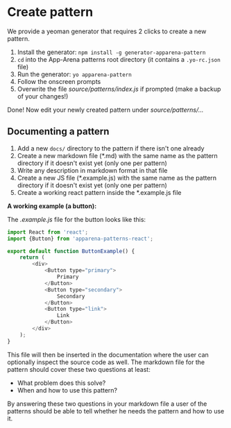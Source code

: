 # Create pattern

We provide a yeoman generator that requires 2 clicks to create a new
pattern.

1. Install the generator: `npm install -g generator-apparena-pattern`
2. `cd` into the App-Arena patterns root directory (it contains a `.yo-rc.json` file)
3. Run the generator: `yo apparena-pattern`
4. Follow the onscreen prompts
5. Overwrite the file *source/patterns/index.js* if prompted (make a backup of your changes!)

Done! Now edit your newly created pattern under *source/patterns/...*

## Documenting a pattern

1. Add a new `docs/` directory to the pattern if there isn't one
   already
2. Create a new markdown file (\*.md) with the same name as the
   pattern directory if it doesn't exist yet (only one per pattern)
3. Write any description in markdown format in that file
4. Create a new JS file (\*.example.js) with the same name as the
   pattern directory if it doesn't exist yet (only one per pattern)
5. Create a working react pattern inside the \*.example.js file

**A working example (a button):**

The *.example.js* file for the button looks like this:
```javascript
import React from 'react';
import {Button} from 'apparena-patterns-react';

export default function ButtonExample() {
    return (
        <div>
            <Button type="primary">
                Primary
            </Button>
            <Button type="secondary">
                Secondary
            </Button>
            <Button type="link">
                Link
            </Button>
        </div>
    );
}
```

This file will then be inserted in the documentation where the user can
optionally inspect the source code as well. The markdown file for the
pattern should cover these two questions at least:
* What problem does this solve?
* When and how to use this pattern?

By answering these two questions in your markdown file a user of the
patterns should be able to tell whether he needs the pattern and how to
use it.
